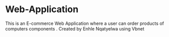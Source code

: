 # Web-Application
This is an E-commerce Web Application where a user can order products of computers components . Created by Enhle Nqatyelwa using Vbnet
